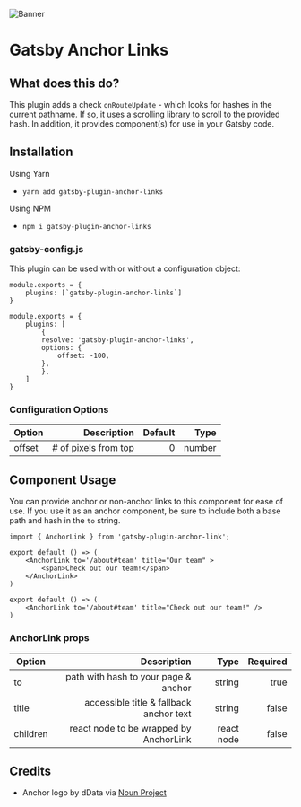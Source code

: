 ![Banner](https://i.imgur.com/H572MIB.jpg "Banner")

# Gatsby Anchor Links

## What does this do?

This plugin adds a check `onRouteUpdate` - which looks for hashes in the current pathname. If so, it uses a scrolling library to scroll to the provided hash. In addition, it provides component(s) for use in your Gatsby code.

## Installation

Using Yarn

- `yarn add gatsby-plugin-anchor-links`

Using NPM

- `npm i gatsby-plugin-anchor-links`

### gatsby-config.js

This plugin can be used with or without a configuration object:

```
module.exports = {
    plugins: [`gatsby-plugin-anchor-links`]
}
```

```
module.exports = {
    plugins: [
        {
        resolve: 'gatsby-plugin-anchor-links',
        options: {
            offset: -100,
        },
        },
    ]
}
```

### Configuration Options

| Option |          Description | Default |   Type |
| ------ | -------------------: | ------: | -----: |
| offset | # of pixels from top |       0 | number |

## Component Usage

You can provide anchor or non-anchor links to this component for ease of use. If you use it as an anchor component, be sure to include both a base path and hash in the `to` string.

```
import { AnchorLink } from 'gatsby-plugin-anchor-link';

export default () => (
    <AnchorLink to='/about#team' title="Our team" >
        <span>Check out our team!</span>
    </AnchorLink>
)

export default () => (
    <AnchorLink to='/about#team' title="Check out our team!" />
)

```

### AnchorLink props

| Option   |                             Description |       Type | Required |
| -------- | --------------------------------------: | ---------: | -------: |
| to       |    path with hash to your page & anchor |     string |     true |
| title    | accessible title & fallback anchor text |     string |    false |
| children |  react node to be wrapped by AnchorLink | react node |    false |

## Credits

- Anchor logo by dData via [Noun Project](https://thenounproject.com/dDara)
